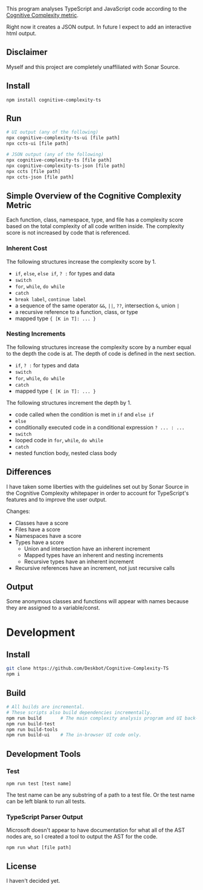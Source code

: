 This program analyses TypeScript and JavaScript code according to the [Cognitive Complexity metric](https://www.sonarsource.com/docs/CognitiveComplexity.pdf).

Right now it creates a JSON output. In future I expect to add an interactive html output.

## Disclaimer

Myself and this project are completely unaffiliated with Sonar Source.

## Install

```
npm install cognitive-complexity-ts
```

## Run

```bash
# UI output (any of the following)
npx cognitive-complexity-ts-ui [file path]
npx ccts-ui [file path]

# JSON output (any of the following)
npx cognitive-complexity-ts [file path]
npx cognitive-complexity-ts-json [file path]
npx ccts [file path]
npx ccts-json [file path]

```

## Simple Overview of the Cognitive Complexity Metric

Each function, class, namespace, type, and file has a complexity score based on the total complexity of all code written inside. The complexity score is not increased by code that is referenced.

### Inherent Cost

The following structures increase the complexity score by 1.

* `if`, `else`, `else if`, `? :` for types and data
* `switch`
* `for`, `while`, `do while`
* `catch`
* `break label`, `continue label`
* a sequence of the same operator `&&`, `||`, `??`, intersection `&`, union `|`
* a recursive reference to a function, class, or type
* mapped type `{ [K in T]: ... }`

### Nesting Increments

The following structures increase the complexity score by a number equal to the depth the code is at. The depth of code is defined in the next section.

* `if`, `? :` for types and data
* `switch`
* `for`, `while`, `do while`
* `catch`
* mapped type `{ [K in T]: ... }`

The following structures increment the depth by 1.

* code called when the condition is met in `if` and `else if`
* `else`
* conditionally executed code in a conditional expression `? ... : ...`
* `switch`
* looped code in `for`, `while`, `do while`
* `catch`
* nested function body, nested class body

## Differences

I have taken some liberties with the guidelines set out by Sonar Source in the Cognitive Complexity whitepaper in order to account for TypeScript's features and to improve the user output.

Changes:

* Classes have a score
* Files have a score
* Namespaces have a score
* Types have a score
    * Union and intersection have an inherent increment
    * Mapped types have an inherent and nesting increments
    * Recursive types have an inherent increment
* Recursive references have an increment, not just recursive calls

## Output

Some anonymous classes and functions will appear with names because they are assigned to a variable/const.

# Development

## Install

```bash
git clone https://github.com/Deskbot/Cognitive-Complexity-TS
npm i
```

## Build

```bash
# All builds are incremental.
# These scripts also build dependencies incrementally.
npm run build       # The main complexity analysis program and UI back-end server.
npm run build-test
npm run build-tools
npm run build-ui    # The in-browser UI code only.
```

## Development Tools

### Test

```
npm run test [test name]
```

The test name can be any substring of a path to a test file. Or the test name can be left blank to run all tests.

### TypeScript Parser Output

Microsoft doesn't appear to have documentation for what all of the AST nodes are, so I created a tool to output the AST for the code.

```
npm run what [file path]
```

## License

I haven't decided yet.
